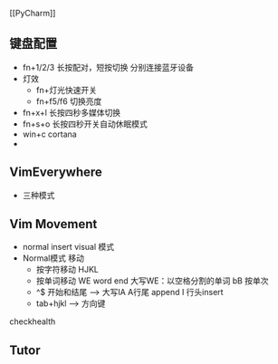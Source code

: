 [[PyCharm]] 

## 键盘配置
* fn+1/2/3 长按配对，短按切换 分别连接蓝牙设备
* 灯效 
	* fn+灯光快速开关
	* fn+f5/f6 切换亮度
* fn+x+l 长按四秒多媒体切换
* fn+s+o 长按四秒开关自动休眠模式
* win+c cortana
* 
## VimEverywhere
- 三种模式 
## Vim Movement
- normal insert visual 模式
- Normal模式 移动
	- 按字符移动 HJKL
	- 按单词移动 WE word end  大写WE：以空格分割的单词 bB 按单次
	- ^$ 开始和结尾	--> 大写IA A行尾 append I 行头insert
	- tab+hjkl --> 方向键


checkhealth


## Tutor
